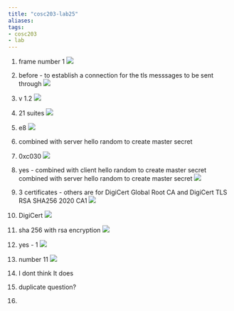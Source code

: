 ```yaml
---
title: "cosc203-lab25"
aliases: 
tags: 
- cosc203
- lab
---
```


1. frame number 1
![](https://i.imgur.com/MnxpcOS.png)

2. before - to establish a connection for the tls messsages to be sent through
![](https://i.imgur.com/nGC1CVq.png)

3. v 1.2
![](https://i.imgur.com/Do6uS27.png)

4. 21 suites
![](https://i.imgur.com/3mkjm0f.png)

5. e8
![](https://i.imgur.com/yugkqSb.png)

6. combined with server hello random to create master secret

7. 0xc030 
![](https://i.imgur.com/gFqpTCg.png)

8. yes - combined with client hello random to create master secret
combined with server hello random to create master secret
![](https://i.imgur.com/DS45Ved.png)

9. 3 certificates - others are for DigiCert Global Root CA and DigiCert TLS RSA SHA256 2020 CA1
![](https://i.imgur.com/0zDN8Zv.png)

10. DigiCert
![](https://i.imgur.com/1ffEFio.png)

11. sha 256 with rsa encryption
 ![](https://i.imgur.com/Qbta96a.png)

12. yes - 1
![](https://i.imgur.com/jWh3nbT.png)

13. number 11
![](https://i.imgur.com/8PW0Bts.png)

14. I dont think It does

15. duplicate question?

16. 